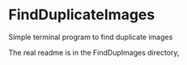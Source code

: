 # FindDuplicateImages
Simple terminal program to find duplicate images

The real readme is in the FindDupImages directory,
